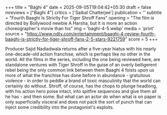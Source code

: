 +++
title = "Baghi 4"
date = 2025-09-05T19:04:42+05:30
draft = false
mreviews = ["Baghi 4"]
critics = ['Saibal Chatterjee']
publication = ''
subtitle = "Fourth Baaghi Is Strictly For Tiger Shroff Fans"
opening = "The film is directed by Bollywood newbie A Harsha, but it is more an action choreographer's movie than his"
img = 'baghi-4-5.webp'
media = 'print'
source = "https://www.ndtv.com/entertainment/baaghi-4-review-fourth-baaghi-is-strictly-for-tiger-shroff-fans-2-5-stars-9221759"
score = 5
+++

Producer Sajid Nadiadwala returns after a five-year hiatus with his nearly one-decade-old action franchise, which is perhaps like no other in the world. All the films in the series, including the one being reviewed here, are standalone ventures with Tiger Shroff in the guise of an overly belligerent rebel being the only common link between them Baaghi 4 foists upon us more of what the franchise has done before in abundance - gratuitous violence - in order to peddle a brand of toxic masculinity that the world can certainly do without. Shroff, of course, has the chops to plunge headlong, with his action hero poise intact, into spitfire sequences and give them all he has - and then some. But what can an actor do when what is on paper is only superficially visceral and does not pack the sort of punch that can inject some credibility into the protagonist's exploits.

